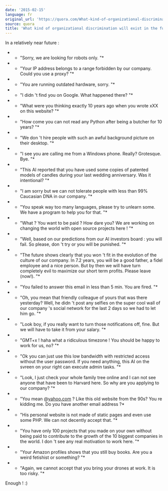 ```yaml
---
date: '2015-02-15'
language: fr
original_url: 'https://quora.com/What-kind-of-organizational-discrimination-will-exist-in-the-future/answer/Clément-Renaud'
source: quora
title: 'What kind of organizational discrimination will exist in the future?'
---
```


In a relatively near future : 

-   * "Sorry, we are looking for robots only. "*
-   * "Your IP address belongs to a range forbidden by our company.
    Could you use a proxy? "*
-   * "You are running outdated hardware, sorry. "*
-   * "I didn 't find you on Google. What happened there? "*
-   * "What were you thinking exactly 10 years ago when you wrote xXX on
    this website? "*
-   * "How come you can not read any Python after being a butcher for 10
    years? "*
-   * "We don 't hire people with such an awful background picture on
    their desktop. "*
-   * "I see you are calling me from a Windows phone. Really? Grotesque.
    Bye. "*
-   * "This AI reported that you have used some copies of patented
    models of candles during your last wedding anniversary. Was it
    intentional? "*
-   * "I am sorry but we can not tolerate people with less than 99%
    Caucasian DNA in our company. "*
-   * "You speak way too many languages, please try to unlearn some. We
    have a program to help you for that. "*
-   * "What ? You want to be paid ? How dare you? We are working on
    changing the world with open source projects here ! "*
-   * "Well, based on our predictions from our AI investors board : you
    will fail. So please, don 't try or you will be punished. "*
-   * "The future shows clearly that you won 't fit in the evolution of
    the culture of our company. In 7.2 years, you will be a good father,
    a fidel employee and a nice person. But by then we will have turn
    completely evil to maximize our short term profits. Please leave
    (now!). "*
-   * "You failed to answer this email in less than 5 min. You are
    fired. "*
-   * "Oh, you mean that friendly colleague of yours that was there
    yesterday? Well, he didn 't post any selfies on the super cool wall
    of our company 's social network for the last 2 days so we had to
    let him go. "*
-   * "Look boy, if you really want to turn those notifications off,
    fine. But we will have to take it from your salary. "*
-   * "GMT+x ! haha what a ridiculous timezone ! You should be happy to
    work for us, no? "*
-   * "Ok you can just use this low bandwidth with restricted access
    without the user password. If you need anything, this AI on the
    svreen on your right can execute admin tasks. "*
-   * "Look, I just check your whole family tree online and I can not
    see anyone that have been to Harvard here. So why are you applying
    to our company? "*
-   * "You mean @[yahoo.com](http://yahoo.com) ? Like this old website
    from the 90s? You re kidding me. Do you have another email address
    ?*
-   * "His personal website is not made of static pages and even use
    some PHP. We can not decently accept that. "*
-   * "You have only 100 projects that you made on your own without
    being paid to contribute to the growth of the 10 biggest companies
    in the world. I don 't see any real motivation to work here. "*
-   * "Your Amazon profiles shows that you still buy books. Are you a
    weird fetishist or something? "*
-   * "Again, we cannot accept that you bring your drones at work. It is
    too risky. "*

 
Enough ! 
:)
